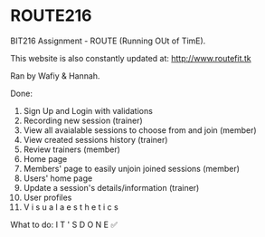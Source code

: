 # ROUTE216
BIT216 Assignment - ROUTE (Running OUt of TimE).

This website is also constantly updated at:
http://www.routefit.tk

Ran by Wafiy & Hannah. 

Done:
1. Sign Up and Login with validations 
2. Recording new session (trainer)
3. View all avaialable sessions to choose from and join (member)
4. View created sessions history (trainer)
5. Review trainers (member)
6. Home page
7. Members' page to easily unjoin joined sessions (member)
8. Users' home page
9. Update a session's details/information (trainer)
10. User profiles
11. V i s u a l  a e s t h e t i c s

What to do:
I T ' S D O N E ✅
